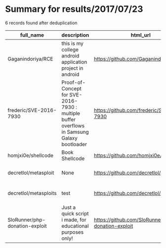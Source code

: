 
# Summary for results/2017/07/23
    
6 records found after deduplication

| full_name | description | html_url | matched_list | matched_count | pushed_at | size | stargazers_count | language | forks_count | vul_ids |
|--------------------------------|---------------------------------------------------------------------------------------------|---------------------------------------------------|----------------------------------|-----------------|---------------------------|--------|--------------------|------------|---------------|-----------|
| Gaganindoriya/RCE | this is my college android application project in android | https://github.com/Gaganindoriya/RCE | ['rce'] | 1 | 2017-07-23 08:23:47+00:00 | 1920 | 0 | Java | 0 | [] |
| frederic/SVE-2016-7930 | Proof-of-Concept for SVE-2016-7930 : multiple buffer overflows in Samsung Galaxy bootloader | https://github.com/frederic/SVE-2016-7930 | ['exploit'] | 1 | 2017-07-23 16:36:02+00:00 | 19998 | 6 | | 3 | [] |
| homjxi0e/shellcode | Book Shellcode | https://github.com/homjxi0e/shellcode | ['shellcode'] | 1 | 2017-07-23 00:47:39+00:00 | 481 | 0 | nan | 0 | [] |
| decretlol/metasploit | None | https://github.com/decretlol/metasploit | ['metasploit module OR payload'] | 1 | 2017-07-23 11:54:18+00:00 | 0 | 0 | | 0 | [] |
| decretlol/metasploits | test | https://github.com/decretlol/metasploits | ['metasploit module OR payload'] | 1 | 2017-07-23 12:13:19+00:00 | 1 | 0 | Shell | 0 | [] |
| SloRunner/php-donation-exploit | Just a quick script i made, for educational purposes only! | https://github.com/SloRunner/php-donation-exploit | ['exploit'] | 1 | 2017-07-23 22:31:32+00:00 | 1 | 0 | PHP | 0 | [] |
